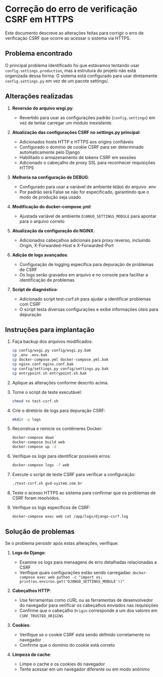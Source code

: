 # Correção do erro de verificação CSRF em HTTPS

Este documento descreve as alterações feitas para corrigir o erro de verificação CSRF que ocorre ao acessar o sistema via HTTPS.

## Problema encontrado

O principal problema identificado foi que estávamos tentando usar `config.settings.production`, mas a estrutura do projeto não está organizada dessa forma. O sistema está configurado para usar diretamente `config.settings.py` em vez de um pacote settings/.

## Alterações realizadas

1. **Reversão do arquivo wsgi.py**:
   - Revertido para usar as configurações padrão (`config.settings`) em vez de tentar carregar um módulo inexistente.

2. **Atualização das configurações CSRF no settings.py principal**:
   - Adicionados hosts HTTP e HTTPS aos origins confiáveis
   - Configurado o domínio de cookie CSRF para ser determinado automaticamente pelo Django
   - Habilitado o armazenamento de tokens CSRF em sessões
   - Adicionado o cabeçalho de proxy SSL para reconhecer requisições HTTPS

3. **Melhoria na configuração de DEBUG**:
   - Configurado para usar a variável de ambiente `DEBUG` do arquivo .env
   - Por padrão será False se não for especificado, garantindo que o modo de produção seja usado

4. **Modificação do docker-compose.yml**:
   - Ajustada variável de ambiente `DJANGO_SETTINGS_MODULE` para apontar para o arquivo correto

5. **Atualização da configuração do NGINX**:
   - Adicionados cabeçalhos adicionais para proxy reverso, incluindo Origin, X-Forwarded-Host e X-Forwarded-Port

6. **Adição de logs avançados**:
   - Configuração de logging específica para depuração de problemas de CSRF
   - Os logs serão gravados em arquivo e no console para facilitar a identificação de problemas

7. **Script de diagnóstico**:
   - Adicionado script test-csrf.sh para ajudar a identificar problemas com CSRF
   - O script testa diversas configurações e exibe informações úteis para depuração

## Instruções para implantação

1. Faça backup dos arquivos modificados:
   ```bash
   cp config/wsgi.py config/wsgi.py.bak
   cp .env .env.bak
   cp docker-compose.yml docker-compose.yml.bak
   cp nginx.conf nginx.conf.bak
   cp config/settings.py config/settings.py.bak
   cp entrypoint.sh entrypoint.sh.bak
   ```

2. Aplique as alterações conforme descrito acima.

3. Torne o script de teste executável:
   ```bash
   chmod +x test-csrf.sh
   ```

4. Crie o diretório de logs para depuração CSRF:
   ```bash
   mkdir -p logs
   ```

5. Reconstrua e reinicie os contêineres Docker:
   ```bash
   docker-compose down
   docker-compose build web
   docker-compose up -d
   ```

6. Verifique os logs para identificar possíveis erros:
   ```bash
   docker-compose logs -f web
   ```

7. Execute o script de teste CSRF para verificar a configuração:
   ```bash
   ./test-csrf.sh gvd-system.com.br
   ```

8. Teste o acesso HTTPS ao sistema para confirmar que os problemas de CSRF foram resolvidos.

9. Verifique os logs específicos de CSRF:
   ```bash
   docker-compose exec web cat /app/logs/django-csrf.log
   ```

## Solução de problemas

Se o problema persistir após estas alterações, verifique:

1. **Logs do Django**:
   - Examine os logs para mensagens de erro detalhadas relacionadas a CSRF
   - Verifique quais configurações estão sendo carregadas: `docker-compose exec web python -c "import os; print(os.environ.get('DJANGO_SETTINGS_MODULE'))"`

2. **Cabeçalhos HTTP**:
   - Use ferramentas como cURL ou as ferramentas de desenvolvedor do navegador para verificar os cabeçalhos enviados nas requisições
   - Confirme que o cabeçalho `Origin` corresponde a um dos valores em `CSRF_TRUSTED_ORIGINS`

3. **Cookies**:
   - Verifique se o cookie CSRF está sendo definido corretamente no navegador
   - Confirme que o domínio do cookie está correto

4. **Limpeza de cache**:
   - Limpe o cache e os cookies do navegador
   - Tente acessar em um navegador diferente ou em modo anônimo